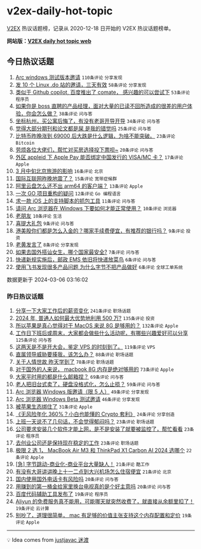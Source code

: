 # v2ex-daily-hot-topic

[V2EX](https://www.v2ex.com/) 热议话题榜，记录从 2020-12-18 日开始的 V2EX 热议话题榜单。

**网站版：[V2EX daily hot topic web](https://boojack.github.io/v2ex-daily-hot-topic-web/)**

## 今日热议话题

<!-- TODAY BEGIN -->

1. [Arc windows 测试版本邀请](https://www.v2ex.com/t/1020962) `110条评论` `分享发现`
1. [发 10 个 Linux .do 站的邀请，三天有效](https://www.v2ex.com/t/1020970) `58条评论` `分享发现`
1. [类似于 Github copilot, 百度推出了 comate， 感兴趣的可以尝试下](https://www.v2ex.com/t/1020955) `53条评论` `程序员`
1. [如果你是 boss 直聘的产品经理，面对大量的已读不回所造成的很差的用户体验，你会怎么做？](https://www.v2ex.com/t/1020945) `38条评论` `问与答`
1. [坐标杭州，买公寓后悔了，有没有老哥开导开导](https://www.v2ex.com/t/1021002) `34条评论` `问与答`
1. [觉得大部分期刊和论文都是屎 是我的错觉吗](https://www.v2ex.com/t/1020950) `25条评论` `问与答`
1. [比特币昨晚涨到 69000 后大跌是什么逻辑，为啥不能突破。](https://www.v2ex.com/t/1020953) `23条评论` `Bitcoin`
1. [劳烦各位大佬们，帮忙对买房选择投下票呗~](https://www.v2ex.com/t/1020992) `20条评论` `问与答`
1. [外区 appleid 下 Apple Pay 能否绑定中国发行的 VISA/MC 卡？](https://www.v2ex.com/t/1020993) `17条评论` `Apple`
1. [3 月中旬北京旅游的影响](https://www.v2ex.com/t/1020949) `16条评论` `北京`
1. [国际互联网昨晚地震了？](https://www.v2ex.com/t/1020951) `15条评论` `宽带症候群`
1. [阿里云盘怎么还不出 arm64 的客户端？](https://www.v2ex.com/t/1020939) `13条评论` `Apple`
1. [一次 GO 项目重构的疑问](https://www.v2ex.com/t/1020966) `12条评论` `Go 编程语言`
1. [求一款 iOS 上的支持脚本的抓包工具](https://www.v2ex.com/t/1020952) `11条评论` `问与答`
1. [请问 Arc 浏览器在 Windows 下要如何才能正常使用？](https://www.v2ex.com/t/1020971) `10条评论` `浏览器`
1. [老朋友](https://www.v2ex.com/t/1020948) `10条评论` `生活`
1. [喜提大礼包](https://www.v2ex.com/t/1020973) `9条评论` `问与答`
1. [港美股你们都是怎么入金的？哪家手续费便宜，有推荐的银行吗？](https://www.v2ex.com/t/1020938) `9条评论` `投资`
1. [老黄发言了](https://www.v2ex.com/t/1020982) `8条评论` `分享发现`
1. [如果去国外搭讪女生，哪个国家最安全?](https://www.v2ex.com/t/1020941) `7条评论` `问与答`
1. [快递新规实施后，邮政 EMS 依旧将快递放菜鸟](https://www.v2ex.com/t/1021015) `6条评论` `问与答`
1. [使用飞书发现很多产品问题 为什么字节不把产品做好](https://www.v2ex.com/t/1020954) `6条评论` `全球工单系统`

数据更新于 2024-03-06 03:16:02

<!-- TODAY END -->

### 昨日热议话题

<!-- YESTERDAY BEGIN -->

1. [分享一下大家工作后的薪资变化](https://www.v2ex.com/t/1020638) `241条评论` `职场话题`
1. [2024 年, 普通人如何最大优势地利用 500 万?](https://www.v2ex.com/t/1020639) `135条评论` `投资`
1. [所以苹果是真心觉得对于 MacOS 来说 8G 是够用的？](https://www.v2ex.com/t/1020625) `132条评论` `Apple`
1. [工作日下班后或周末，大家都会做些什么活动呢，有哪些兴趣爱好可以分享](https://www.v2ex.com/t/1020637) `125条评论` `问与答`
1. [这两天是不是开大会，鉴定 VPS 的时刻到了。](https://www.v2ex.com/t/1020683) `119条评论` `VPS`
1. [直属领导威胁要揍我，该怎么办？](https://www.v2ex.com/t/1020754) `88条评论` `职场话题`
1. [关于人情世故 昨天学到了](https://www.v2ex.com/t/1020645) `78条评论` `职场话题`
1. [对于国外的人来说， macbook 8G 内存是绝对够用的](https://www.v2ex.com/t/1020715) `73条评论` `Apple`
1. [大家平时用的都是什么邮箱捏？](https://www.v2ex.com/t/1020706) `69条评论` `问与答`
1. [老人把旧台式卖了，硬盘没格式化，怎么止损？](https://www.v2ex.com/t/1020733) `59条评论` `问与答`
1. [Arc 浏览器 Windows 版邀请（限 5 人）](https://www.v2ex.com/t/1020899) `49条评论` `分享发现`
1. [Arc 浏览器 Windows Beta 测试邀请](https://www.v2ex.com/t/1020905) `46条评论` `分享发现`
1. [被苹果生态绑住了](https://www.v2ex.com/t/1020840) `31条评论` `Apple`
1. [《无风险年化 360%？小白也能懂的 Crypto 套利》](https://www.v2ex.com/t/1020859) `24条评论` `分享创造`
1. [上班一天说不了几句话，不会觉得郁闷吗？](https://www.v2ex.com/t/1020854) `23条评论` `职场话题`
1. [公司要求安装几个软件才能上网，是不是安装了就要被监控了，帮忙看看](https://www.v2ex.com/t/1020804) `23条评论` `程序员`
1. [去创业公司还是保持现在稳定的工作](https://www.v2ex.com/t/1020650) `23条评论` `职场话题`
1. [极限 2 选 1， MacBook Air M3 和 ThinkPad X1 Carbon AI 2024 选哪个](https://www.v2ex.com/t/1020891) `22条评论` `Apple`
1. [[急] 字节跳动-商业化-商业平台大量缺人！](https://www.v2ex.com/t/1020784) `21条评论` `酷工作`
1. [有没有大哥讲讲晚上十一二点到大兴机场怎么住宿便宜](https://www.v2ex.com/t/1020641) `21条评论` `北京`
1. [国内使用国外电话卡有风险吗](https://www.v2ex.com/t/1020901) `20条评论` `问与答`
1. [用赚到的第一桶金给家里换台电视真的是个好主意吗](https://www.v2ex.com/t/1020697) `20条评论` `问与答`
1. [百度代码辅助工具发布了](https://www.v2ex.com/t/1020882) `19条评论` `程序员`
1. [Aliyun 的免费服务真不能用，可能哪天就突然收费了，就直接从余额里扣了！](https://www.v2ex.com/t/1020744) `19条评论` `云计算`
1. [别吵了，道理很简单， mac 有足够的价值主张支持这个内存配置和定价](https://www.v2ex.com/t/1020734) `19条评论` `Apple`

<!-- YESTERDAY END -->

---

💡 Idea comes from [justjavac 迷渡](https://github.com/justjavac/)
